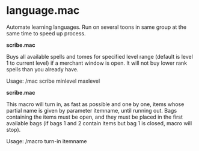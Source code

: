 <h1><b>language.mac</b></h1>

Automate learning languages. Run on several toons in same group at the same time to speed up process.

<h><b>scribe.mac</b></h1>

Buys all available spells and tomes for specified level range (default is level 1 to current level) if a merchant window is open. It will not buy lower rank spells than you already have.

Usage: /mac scribe minlevel maxlevel

<h><b>scribe.mac</b></h1>

This macro will turn in, as fast as possible and one by one, items whose partial name is given by parameter itemname, until running out. Bags containing the items must be open, and they must be placed in the first available bags (if bags 1 and 2 contain items but bag 1 is closed, macro will stop).

Usage: /macro turn-in itemname 
